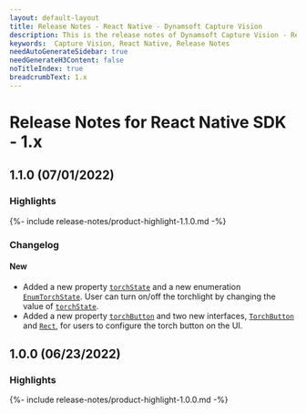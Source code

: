 ```yaml
---
layout: default-layout
title: Release Notes - React Native - Dynamsoft Capture Vision
description: This is the release notes of Dynamsoft Capture Vision - React Native Edition.
keywords:  Capture Vision, React Native, Release Notes
needAutoGenerateSidebar: true
needGenerateH3Content: false
noTitleIndex: true
breadcrumbText: 1.x
---
```


# Release Notes for React Native SDK - 1.x

## 1.1.0 (07/01/2022)

### Highlights

{%- include release-notes/product-highlight-1.1.0.md -%}

### Changelog

#### New

- Added a new property [`torchState`](../api-reference/camera-view.md#torchstate) and a new enumeration [`EnumTorchState`](../api-reference/enum-torch-state.md). User can turn on/off the torchlight by changing the value of [`torchState`](../api-reference/camera-view.md#torchstate).
- Added a new property [`torchButton`](../api-reference/camera-view.md#torchbutton) and two new interfaces, [`TorchButton`](../api-reference/interface-torch-button.md) and [`Rect`](../api-reference/interface-rect.md), for users to configure the torch button on the UI.

## 1.0.0 (06/23/2022)

### Highlights

{%- include release-notes/product-highlight-1.0.0.md -%}
